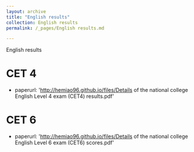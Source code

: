 ```yaml
---
layout: archive
title: "English results"
collection: English results
permalink: /_pages/English results.md

---
```

English results

CET 4
======
* paperurl: 'http://hemiao96.github.io/files/Details of the national college English Level 4 exam (CET4) results.pdf'

CET 6
======
* paperurl: 'http://hemiao96.github.io/files/Details of the national college English Level 6 exam (CET6) scores.pdf'
